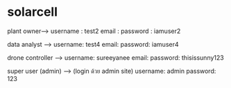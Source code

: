 # solarcell

plant owner-->
username : test2
email : 
password : iamuser2


data analyst -->
username: test4
email: 
password: iamuser4

drone controller -->
username: sureeyanee
email:
password: thisissunny123

super user (admin) --> (login ด้วย admin site)
username: admin
password: 123
